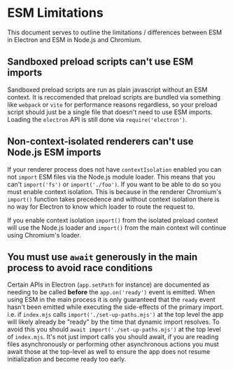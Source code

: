 # ESM Limitations

This document serves to outline the limitations / differences between ESM in Electron and ESM in Node.js and Chromium.

## Sandboxed preload scripts can't use ESM imports

Sandboxed preload scripts are run as plain javascript without an ESM context.  It is reccomended that preload scripts are bundled via something like `webpack` or `vite` for performance reasons regardless, so your preload script should just be a single file that doesn't need to use ESM imports.  Loading the `electron` API is still done via `require('electron')`.

## Non-context-isolated renderers can't use Node.js ESM imports

If your renderer process does not have `contextIsolation` enabled you can not `import` ESM files via the Node.js module loader.  This means that you can't `import('fs')` or `import('./foo')`.  If you want to be able to do so you must enable context isolation.  This is because in the renderer Chromium's `import()` function takes precedence and without context isolation there is no way for Electron to know which loader to route the request to.

If you enable context isolation `import()` from the isolated preload context will use the Node.js loader and `import()` from the main context will continue using Chromium's loader.

## You must use `await` generously in the main process to avoid race conditions

Certain APIs in Electron (`app.setPath` for instance) are documented as needing to be called **before** the `app.on('ready')` event is emitted.  When using ESM in the main process it is only guaranteed that the `ready` event hasn't been emitted while executing the side-effects of the primary import.  i.e. if `index.mjs` calls `import('./set-up-paths.mjs')` at the top level the app will likely already be "ready" by the time that dynamic import resolves.  To avoid this you should `await import('./set-up-paths.mjs')` at the top level of `index.mjs`.  It's not just import calls you should await, if you are reading files asynchronously or performing other asynchronous actions you must await those at the top-level as well to ensure the app does not resume initialization and become ready too early.
